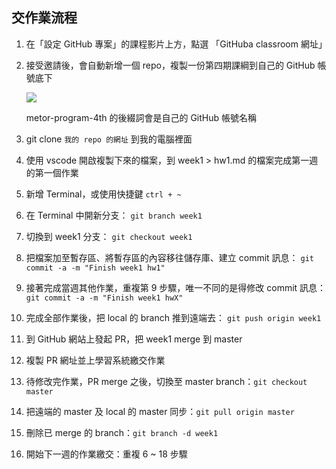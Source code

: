 ## 交作業流程
1. 在「設定 GitHub 專案」的課程影片上方，點選 「GitHuba classroom 網址」
2. 接受邀請後，會自動新增一個 repo，複製一份第四期課綱到自己的 GitHub 帳號底下

   ![](https://i.imgur.com/nKze3TX.png)
   
   metor-program-4th 的後綴詞會是自己的 GitHub 帳號名稱
   
3. git clone `我的 repo 的網址` 到我的電腦裡面
4. 使用 vscode 開啟複製下來的檔案，到 week1 > hw1.md 的檔案完成第一週的第一個作業
5. 新增 Terminal，或使用快捷鍵 `ctrl + ~`
6. 在 Terminal 中開新分支： `git branch week1`
8. 切換到 week1 分支： `git checkout week1`
9. 把檔案加至暫存區、將暫存區的內容移往儲存庫、建立 commit 訊息： `git commit -a -m "Finish week1 hw1"`
10. 接著完成當週其他作業，重複第 9 步驟，唯一不同的是得修改 commit 訊息：`git commit -a -m "Finish week1 hwX"`
12. 完成全部作業後，把 local 的 branch 推到遠端去： `git push origin week1`
13. 到 GitHub 網站上發起 PR，把 week1 merge 到 master
14. 複製 PR 網址並上學習系統繳交作業
15. 待修改完作業，PR merge 之後，切換至 master branch：`git checkout master`
16. 把遠端的 master 及 local 的 master 同步：`git pull origin master` 
17. 刪除已 merge 的 branch：`git branch -d week1`
18. 開始下一週的作業繳交：重複 6 ~ 18 步驟